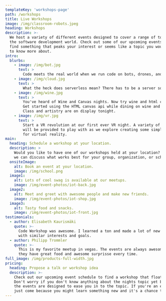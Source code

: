 ```yaml
---
templateKey: 'workshops-page'
path: /workshops
title: Live Workshops
image: /img/classroom-robots.jpeg
heading: Workshops
description: >-
  We host a variety of different events designed to cover a range of topics in 
  the software development world. Check out some of our upcoming events to
  find something that peaks your interest or seems like a topic you would like
  to know more about.
intro:
  blurbs:
    - image: /img/bot.jpg
      text: >
        Code meets the real world when we run code on bots, drones, and the internet of things. What does this mean, what can we do with it, how does it work?
    - image: /img/cloud.jpg
      text: >
        What the heck does serverless mean? There has to be a server somewhere right? A lesson in abstraction.  How to design a serverless application.
    - image: /img/wine.jpg
      text: >
        You've heard of Wine and Canvas nights. Now try wine and html canvas.
        Get started using the HTML canvas api while dining on wine and cheese.
        Class and artistry are on display tonight.
    - image: /img/vr.jpg
      text: >
        Start a VR revolution at our first ever VR night. A variety of VR headsets
        will be provided to play with as we explore creating some simple applications
        for virtual reality.
main:
  heading: Schedule a workshop at your location.
  description: >
    Would you like to have one of our workshops held at your location? Let us know and
    we can discuss what works best for your group, organization, or school.
  onsiteImage:
    alt: Book an event at your location.
    image: /img/school.png
  image1:
    alt: Lots of cool swag is available at our meetups.
    image: /img/event-photos/iot-back.jpg
  image2:
    alt: Meet and greet with awesome people and make new friends.
    image: /img/event-photos/iot-shop.jpg
  image3:
    alt: Tasty food and snacks.
    image: /img/event-photos/iot-front.jpg
testimonials:
  - author: Elisabeth Kaurismäki
    quote: >-
      Code Workshop was awesome. I learned a ton and made a lot of new friends
      with similar interests and goals.
  - author: Philipp Trommler
    quote: >-
      This is my favorite meetup in vegas. The events are always awesome and 
      they have great food and awesome surprisse every time.
full_image: /img/products-full-width.jpg
pricing:
  heading: Propose a talk or workshop idea
  description: >-
    Check out our upcoming event schedule to find a workshop that floats your boat.
    Don't worry if you don't know anything about the nights topic yet because
    the events are designed to ease you in to the topic. If you're an expert already
    just come because you might learn something new and it's a chance to hone your skills.
---
```

